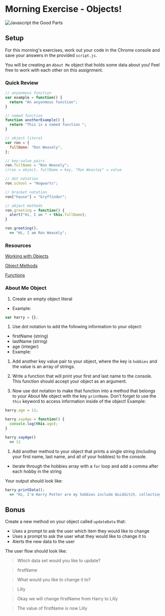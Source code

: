 # Morning Exercise - Objects!

![Javascript the Good Parts](http://www.laurencegellert.com/content/uploads/2012/03/goodparts1.jpg)

## Setup
For this morning's exercises, work out your code in the Chrome console and save your answers in the provided `script.js`.

You will be creating an `About Me` object that holds some data about you! Feel free to work with each other on this assignment.

### Quick Review
``` javascript
// anyonmous function
var example = function() {
  return "An anyonmous function";
}

// named function
function anotherExample() {
  return "This is a named function ";
}

// object literal
var ron = {
  fullName: "Ron Weasely",
};

// key-value pairs
ron.fullName = "Ron Weasely";
//ron = object, fullName = key, "Ron Weasley" = value

// dot notation
ron.school = "Hogwarts";

// bracket notation
ron["house"] = "Gryffindor";

// object methods
ron.greeting = function() {
  alert("Hi, I am " + this.fullName);
}

ron.greeting();
  => "Hi, I am Ron Weasely";
```

### Resources
[Working with Objects](https://developer.mozilla.org/en-US/docs/Web/JavaScript/Guide/Working_with_Objects)

[Object Methods](https://developer.mozilla.org/en-US/docs/Web/JavaScript/Introduction_to_Object-Oriented_JavaScript#The_methods)

[Functions](https://developer.mozilla.org/en-US/docs/Web/JavaScript/Guide/Functions)

### About Me Object

1. Create an empty object literal
 - Example:

  ``` javascript
  var harry = {};

  ```

1. Use dot notation to add the following information to your object:
  - firstName (string)
  - lastName (string)
  - age (integer)
  - Example:

1. Add another key value pair to your object, where the key is `hobbies` and the value is an array of strings.

1. Write a function that will print your first and last name to the console. This function should accept your object as an argument.

1. Now use dot notation to make that function into a method that belongs to your About Me object with the key `printName`. Don't forget to use the `this` keyword to access information inside of the object!
Example:

  ``` javascript
  harry.age = 11;

  harry.sayAge = function() {
    console.log(this.age);
  }

  harry.sayAge()
    => 11
  ```

1. Add another method to your object that prints a single string (including your first name, last name, and all of your hobbies) to the console.
 - iterate through the hobbies array with a `for` loop and add a comma after each hobby in the string

Your output should look like:
``` javascript
harry.printData();
  => "Hi, I'm Harry Potter are my hobbies include Quidditch, collecting Chocolate Frogs cards, generally causing mischief,"
```


## Bonus
 Create a new method on your object called `updateData` that:
 - Uses a prompt to ask the user which item they would like to change
 - Uses a prompt to ask the user what they would like to change it to
 - Alerts the new data to the user


 The user flow should look like:   

 > Which data set would you like to update?

 > firstName

 > What would you like to change it to?

 > Lilly

 > Okay we will change firstName from Harry
  to Lilly

 > The value of firstName is now Lilly
